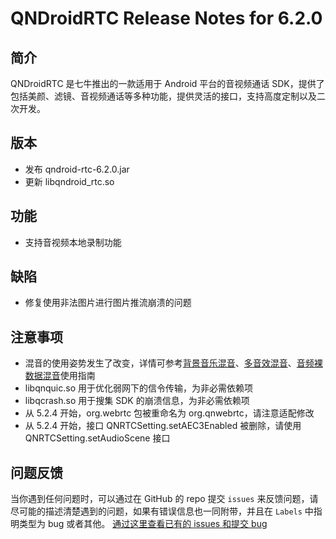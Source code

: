 # QNDroidRTC Release Notes for 6.2.0

## 简介

QNDroidRTC 是七牛推出的一款适用于 Android 平台的音视频通话 SDK，提供了包括美颜、滤镜、音视频通话等多种功能，提供灵活的接口，支持高度定制以及二次开发。

## 版本

- 发布 qndroid-rtc-6.2.0.jar
- 更新 libqndroid_rtc.so

## 功能

- 支持音视频本地录制功能

## 缺陷

- 修复使用非法图片进行图片推流崩溃的问题

## 注意事项
- 混音的使用姿势发生了改变，详情可参考[背景音乐混音](https://developer.qiniu.com/rtc/8771/background-music-mix-android)、[多音效混音](https://developer.qiniu.com/rtc/11965/android_audio_effect_mixing)、[音频裸数据混音](https://developer.qiniu.io/rtc/12581/android_audio_source_mixing)使用指南
- libqnquic.so 用于优化弱网下的信令传输，为非必需依赖项
- libqcrash.so 用于搜集 SDK 的崩溃信息，为非必需依赖项
- 从 5.2.4 开始，org.webrtc 包被重命名为 org.qnwebrtc，请注意适配修改
- 从 5.2.4 开始，接口 QNRTCSetting.setAEC3Enabled 被删除，请使用 QNRTCSetting.setAudioScene 接口

## 问题反馈

当你遇到任何问题时，可以通过在 GitHub 的 repo 提交 `issues` 来反馈问题，请尽可能的描述清楚遇到的问题，如果有错误信息也一同附带，并且在 ```Labels``` 中指明类型为 bug 或者其他。 [通过这里查看已有的 issues 和提交 bug](https://github.com/pili-engineering/QNRTC-Android/issues)

